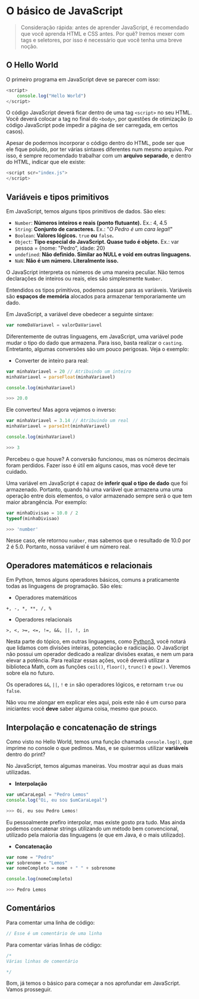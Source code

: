 # O básico de JavaScript

> Consideração rápida: antes de aprender JavaScript, é recomendado que você aprenda HTML e CSS antes. Por quê? Iremos mexer com tags e seletores, por isso é necessário que você tenha uma breve noção.

## O Hello World

O primeiro programa em JavaScript deve se parecer com isso:

```javascript
<script>
    console.log("Hello World")
</script>
```

O código JavaScript deverá ficar dentro de uma tag ```<script>``` no seu HTML. Você deverá colocar a tag no final do ```<body>```, por questões de otimização (o código JavaScript pode impedir a página de ser carregada, em certos casos).

Apesar de podermos incorporar o código dentro do HTML, pode ser que ele fique poluído, por ter várias sintaxes diferentes num mesmo arquivo. Por isso, é sempre recomendado trabalhar com um **arquivo separado**, e dentro do HTML, indicar que ele existe:

```javascript
<script scr="index.js">
</script>
```

## Variáveis e tipos primitivos

Em JavaScript, temos alguns tipos primitivos de dados. São eles:

- ```Number```: **Números inteiros e reais (ponto flutuante).** Ex.: 4, 4.5
- ```String```: **Conjunto de caracteres.** Ex.: "*O Pedro é um cara legal!*"
- ```Boolean```: **Valores lógicos.** ```true``` **ou** ```false```**.**
- ```Object```: **Tipo especial do JavaScript. Quase tudo é objeto.** Ex.: var pessoa = {nome: "Pedro", idade: 20}
- ```undefined```: **Não definido. Similar ao NULL e void em outras linguagens.**
- ```NaN```: **Não é um número. Literalmente isso.**

O JavaScript interpreta os números de uma maneira peculiar. Não temos declarações de inteiros ou reais, eles são simplesmente ```Number```.

Entendidos os tipos primitivos, podemos passar para as variáveis.
Variáveis são **espaços de memória** alocados para armazenar temporariamente um dado.

Em JavaScript, a variável deve obedecer a seguinte sintaxe:

```javascript
var nomeDaVariavel = valorDaVariavel
```

Diferentemente de outras linguagens, em JavaScript, uma variável pode mudar o tipo do dado que armazena. Para isso, basta realizar o ```casting```. Entretanto, algumas conversões são um pouco perigosas. Veja o exemplo:

- Converter de inteiro para real:

```javascript
var minhaVariavel = 20 // Atribuindo um inteiro
minhaVariavel = parseFloat(minhaVariavel)

console.log(minhaVariavel)

>>> 20.0
```

Ele converteu! Mas agora vejamos o inverso:

```javascript
var minhaVariavel = 3.14 // Atribuindo um real
minhaVariavel = parseInt(minhaVariavel)

console.log(minhaVariavel)

>>> 3
```

Percebeu o que houve? A conversão funcionou, mas os números decimais foram perdidos. Fazer isso é útil em alguns casos, mas você deve ter cuidado.

Uma variável em JavaScript é capaz de **inferir qual o tipo de dado** que foi armazenado. Portanto, quando há uma variável que armazena uma uma operação entre dois elementos, o valor armazenado sempre será o que tem maior abrangência. Por exemplo:

```javascript
var minhaDivisao = 10.0 / 2
typeof(minhaDivisao)

>>> 'number'
```

Nesse caso, ele retornou ```number```, mas sabemos que o resultado de 10.0 por 2 é 5.0. Portanto, nossa variável é um número real.

## Operadores matemáticos e relacionais

Em Python, temos alguns operadores básicos, comuns a praticamente todas as linguagens de programação. São eles:

- Operadores matemáticos

```+, -, *, **, /, %```

- Operadores relacionais

```>, <, >=, <=, !=, &&, ||, !, in```

Nesta parte do tópico, em outras linguagens, como [Python3](https://github.com/pedrolemoz/basiclearning/blob/master/Python3/BasicoPython3.md), você notará que lidamos com divisões inteiras, potenciação e radiciação. O JavaScript não possui um operador dedicado a realizar divisões exatas, e nem um para elevar a potência. Para realizar essas ações, você deverá utilizar a biblioteca Math, com as funções ```ceil()```, ```floor()```, ```trunc()``` e ```pow()```. Veremos sobre ela no futuro.

Os operadores ```&&```, ```||```, ```!``` e ```in``` são operadores lógicos, e retornam ```true``` ou ```false```.

Não vou me alongar em explicar eles aqui, pois este não é um curso para iniciantes: você **deve** saber alguma coisa, mesmo que pouco.

## Interpolação e concatenação de strings

Como visto no Hello World, temos uma função chamada ```console.log()```, que imprime no console o que pedimos. Mas, e se quisermos utilizar **variáveis** dentro do print?

No JavaScript, temos algumas maneiras. Vou mostrar aqui as duas mais utilizadas.

- **Interpolação**

```javascript
var umCaraLegal = "Pedro Lemos"
console.log("Oi, eu sou $umCaraLegal")

>>> Oi, eu sou Pedro Lemos!
```

Eu pessoalmente prefiro interpolar, mas existe gosto pra tudo. Mas ainda podemos concatenar strings utilizando um método bem convencional, utilizado pela maioria das linguagens (e que em Java, é o mais utilizado).

- **Concatenação**

```javascript
var nome = "Pedro"
var sobrenome = "Lemos"
var nomeCompleto = nome + " " + sobrenome

console.log(nomeCompleto)

>>> Pedro Lemos
```

## Comentários

Para comentar uma linha de código:

```javascript
// Esse é um comentário de uma linha
```

Para comentar várias linhas de código:

```javascript
/*
Várias linhas de comentário

*/
```

Bom, já temos o básico para começar a nos aprofundar em JavaScript. Vamos prosseguir.
